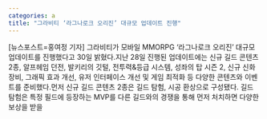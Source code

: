 ```yaml
---
categories: a
title: "그라비티 ‘라그나로크 오리진’ 대규모 업데이트 진행"
---
```

[뉴스포스트=홍여정 기자] 그라비티가 모바일 MMORPG ‘라그나로크 오리진’ 대규모 업데이트를 진행했다고 30일 밝혔다.지난 28일 진행된 업데이트에는 신규 길드 콘텐츠 2종, 알프헤임 던전, 발키리의 깃털, 전투력&등급 시스템, 성좌의 탑 시즌 2, 신규 신화 장비, 그래픽 효과 개선, 유저 인터페이스 개선 및 게임 최적화 등 다양한 콘텐츠와 이벤트를 준비했다.먼저 신규 길드 콘텐츠 2종은 길드 탐험, 시공 환상으로 구성됐다. 길드 탐험은 특정 필드에 등장하는 MVP를 다른 길드와의 경쟁을 통해 먼저 처치하면 다양한 보상을 받을